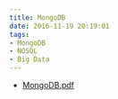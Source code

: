 ```yaml
---
title: MongoDB
date: 2016-11-19 20:19:01
tags:
- MongoDB
- NOSQL
- Big Data
---
```

* [MongoDB.pdf](https://github.com/zhuzhigao/PersonalMaterials/raw/master/MongoDB/MongoDB.pdf)
<!-- more -->